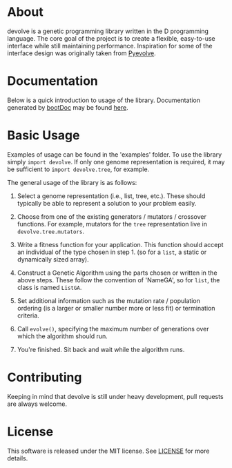 About
=======

devolve is a genetic programming library written in the D programming language.
The core goal of the project is to create a flexible, easy-to-use interface while
still maintaining performance. Inspiration for some of the interface design was
originally taken from [Pyevolve].

[Pyevolve]: http://pyevolve.sourceforge.net/

Documentation
===============

Below is a quick introduction to usage of the library. Documentation generated by
[bootDoc] may be found [here].

[bootDoc]: https://github.com/JakobOvrum/bootDoc
[here]: http://alschwalm.com/devolve/list.crossover.html

Basic Usage
=====

Examples of usage can be found in the 'examples' folder. To use the library simply
`import devolve`. If only one genome representation is required, it may be sufficient
to `import devolve.tree`, for example. 

The general usage of the library is as follows:

1. Select a genome representation (i.e., list, tree, etc.). These should typically be
able to represent a solution to your problem easily.

2. Choose from one of the existing generators / mutators / crossover functions. For
example, mutators for the `tree` representation live in `devolve.tree.mutators`.

3. Write a fitness function for your application. This function should accept an individual
of the type chosen in step 1. (so for a `list`, a static or dynamically sized array).

4. Construct a Genetic Algorithm using the parts chosen or written in the above steps.
These follow the convention of 'NameGA', so for `list`, the class is named `ListGA`.

5. Set additional information such as the mutation rate / population ordering (is a
larger or smaller number more or less fit) or termination criteria.

6. Call `evolve()`, specifying the maximum number of generations over which the
algorithm should run.

7. You're finished. Sit back and wait while the algorithm runs.

Contributing
============

Keeping in mind that devolve is still under heavy development, pull requests are
always welcome.

License
=======

This software is released under the MIT license. See [LICENSE] for
more details.

[LICENSE]: https://raw.github.com/ALSchwalm/devolve/master/LICENSE
